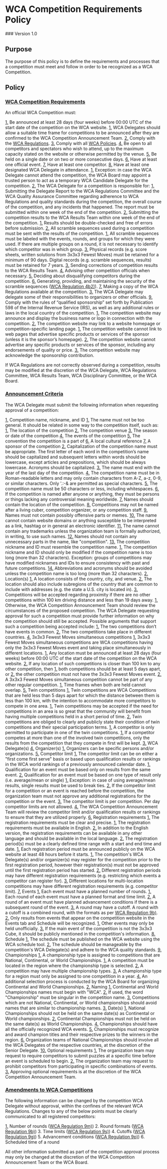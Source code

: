 # WCA Competition Requirements Policy
<div class="version">
### Version 1.0
</div>

## Purpose
The purpose of this policy is to define the requirements and processes that a competition must meet and follow in order to be recognized as a WCA Competition.

## Policy
### <a name="requirements"></a> [WCA Competition Requirements](#requirements)
An official WCA Competition must:

[1.](#requirements-1) <a name="requirements-1"></a> Be announced at least 28 days (four weeks) before 00:00 UTC of the start date of the competition on the WCA website.
   [1.](#requirements-1.1) <a name="requirements-1.1"></a> WCA Delegates should allow a suitable time frame for competitions to be announced after they are confirmed to the WCA Competition Announcement Team.
[2.](#requirements-2) <a name="requirements-2"></a> Comply with the [WCA Regulations](wca{regulations}).
[3.](#requirements-3) <a name="requirements-3"></a> Comply with all [WCA Policies](wca{documents}).
[4.](#requirements-4) <a name="requirements-4"></a> Be open to all competitors and spectators who wish to attend, up to the maximum capacity stated on the website or otherwise permitted by the venue.
[5.](#requirements-5) <a name="requirements-5"></a> Be held on a single date or on two or more consecutive days.
[6.](#requirements-6) <a name="requirements-6"></a> Have at least one official event.
[7.](#requirements-7) <a name="requirements-7"></a> Have at least one competitor.
[8.](#requirements-8) <a name="requirements-8"></a> Have at least one designated WCA Delegate in attendance.
   [1.](#requirements-8.1) <a name="requirements-8.1"></a> Exception: in case the WCA Delegate cannot attend the competition, the WCA Board may
appoint a trusted person to act as a temporary WCA Candidate Delegate for the
competition.
   [2.](#requirements-8.2) <a name="requirements-8.2"></a> The WCA Delegate for a competition is responsible for:
      [1.](#requirements-8.2.1) <a name="requirements-8.2.1"></a> Submitting the Delegate Report to the WCA Regulations Committee and the WCA Quality Assurance Committee regarding adherence to WCA Regulations and quality standards during the competition, the overall course of the competition, and any incidents that happened. The report must be submitted within one week of the end of the competition.
      [2.](#requirements-8.2.2) <a name="requirements-8.2.2"></a> Submitting the competition results to the WCA Results Team within one week of the end of the competition.
         [1.](#requirements-8.2.2.1) <a name="requirements-8.2.2.1"></a> Results should be double-checked and free of errors before submission.
         [2.](#requirements-8.2.2.2) <a name="requirements-8.2.2.2"></a> All scramble sequences used during a competition must be sent with the results of the competition.
            [1.](#requirements-8.2.2.2.1) <a name="requirements-8.2.2.2.1"></a> All scramble sequences must be labeled with the events, rounds, and groups for which they were used. If there are multiple groups on a round, it is not necessary to identify which competitor was in which group.
         [3.](#requirements-8.2.2.3) <a name="requirements-8.2.2.3"></a> Physical records (e.g. score sheets, written solutions from 3x3x3 Fewest Moves) must be retained for a minimum of 90 days. Digital records (e.g. scramble sequences, results) must be retained for 7 years.
      [3.](#requirements-8.2.3) <a name="requirements-8.2.3"></a> Sending corrections of competition results to the WCA Results Team.
      [4.](#requirements-8.2.4) <a name="requirements-8.2.4"></a> Advising other competition officials when necessary.
      [5.](#requirements-8.2.5) <a name="requirements-8.2.5"></a> Deciding about disqualifying competitors during the competition.
      [6.](#requirements-8.2.6) <a name="requirements-8.2.6"></a> Generating, providing, and maintaining the security of the scramble sequences ([WCA Regulation 4b2)](wca{regulations/#4b2})).
      [7.](#requirements-8.2.7) <a name="requirements-8.2.7"></a> Making a copy of the WCA Regulations available at the competition.
   [3.](#requirements-8.3) <a name="requirements-8.3"></a> The WCA Delegate may delegate some of their responsibilities to organizers or other officials.
[9.](#requirements-9) <a name="requirements-9"></a> Comply with the rules of “qualified sponsorship” set forth by Publication 598 of the Internal Revenue Service (IRS), as well as any additional rules or laws in the local country of the competition.
   [1.](#requirements-9.1) <a name="requirements-9.1"></a> The competition website may announce and display the business name or logo in connection with the competition.
   [2.](#requirements-9.2) <a name="requirements-9.2"></a> The competition website may link to a website homepage or competition-specific landing page.
      [1.](#requirements-9.2.1) <a name="requirements-9.2.1"></a> The competition website cannot link to web pages that advertise specific products or services of the sponsor (unless it is the sponsor’s homepage).
      [2.](#requirements-9.2.2) <a name="requirements-9.2.2"></a> The competition website cannot advertise any specific products or services of the sponsor, including any endorsements of quality or price.
   [3.](#requirements-9.2.3) <a name="requirements-9.2.3"></a> The competition website may acknowledge the sponsorship contribution.

If WCA Regulations are not correctly observed during a competition, results may be modified at the discretion of the WCA Delegate, WCA Regulations Committee, WCA Results Team, WCA Disciplinary Committee, or the WCA Board.

### <a name="announcement-criteria"></a> [Announcement Criteria](#announcement-criteria)
The WCA Delegate must submit the following information when requesting approval of a competition:

[1.](#announcement-criteria-1) <a name="announcement-criteria-1"></a> Competition name, nickname, and ID
   [1.](#announcement-criteria-1.1) <a name="announcement-criteria-1.1"></a> The name must not be too general. It should be related in some way to the competition itself, such as:
      [1.](#announcement-criteria-1.1.1) <a name="announcement-criteria-1.1.1"></a> The location of the competition
      [2.](#announcement-criteria-1.1.2) <a name="announcement-criteria-1.1.2"></a> The competition venue
      [3.](#announcement-criteria-1.1.3) <a name="announcement-criteria-1.1.3"></a> The season or date of the competition
      [4.](#announcement-criteria-1.1.4) <a name="announcement-criteria-1.1.4"></a> The events of the competition
      [5.](#announcement-criteria-1.1.5) <a name="announcement-criteria-1.1.5"></a> The convention the competition is a part of
      [6.](#announcement-criteria-1.1.6) <a name="announcement-criteria-1.1.6"></a> A local cultural reference
      [7.](#announcement-criteria-1.1.7) <a name="announcement-criteria-1.1.7"></a> A sponsor of the competition
   [2.](#announcement-criteria-1.2) <a name="announcement-criteria-1.2"></a> Capitalization of the competition name must be appropriate. The first letter of each word in the competition’s name should be capitalized and subsequent letters within words should be lowercase, except articles and prepositions, which should be always lowercase. Acronyms should be capitalized.
   [3.](#announcement-criteria-1.3) <a name="announcement-criteria-1.3"></a> The name must end with the year of the last day of the competition.
   [4.](#announcement-criteria-1.4) <a name="announcement-criteria-1.4"></a> The competition name must be in Roman-readable letters and may only contain characters from A-Z, a-z, 0-9, or similar characters. Only '.:-& are permitted as special characters.
   [5.](#announcement-criteria-1.5) <a name="announcement-criteria-1.5"></a> The competition name must be 50 characters or less, including whitespaces.
   [6.](#announcement-criteria-1.6) <a name="announcement-criteria-1.6"></a> If the competition is named after anyone or anything, they must be persons or things lacking any controversial meaning worldwide.
   [7.](#announcement-criteria-1.7) <a name="announcement-criteria-1.7"></a> Names should contain the location of the competition.
   [8.](#announcement-criteria-1.8) <a name="announcement-criteria-1.8"></a> Competitions may not be named after a living cuber, competition organizer, or any competition staff.
   [9.](#announcement-criteria-1.9) <a name="announcement-criteria-1.9"></a> Names must not contain possibly offensive parts or memes.
   [10.](#announcement-criteria-1.10) <a name="announcement-criteria-1.10"></a> The name cannot contain website domains or anything susceptible to be interpreted as a link, hashtag or in general an electronic identifier.
   [11.](#announcement-criteria-1.11) <a name="announcement-criteria-1.11"></a> The name cannot contain any trademarks unless the organization team is formally authorized, in writing, to use such names.
   [12.](#announcement-criteria-1.12) <a name="announcement-criteria-1.12"></a> Names should not contain any unnecessary parts in the name, like "competition".
   [13.](#announcement-criteria-1.13) <a name="announcement-criteria-1.13"></a> The competition nickname and ID must resemble the competition name.
       [1.](#announcement-criteria-1.13.1) <a name="announcement-criteria-1.13.1"></a> The competition nickname and ID should only be modified if the competition name is too long (more than 32 characters). Exception: groups of competitions may have modified nicknames and IDs to ensure consistency with past and future competitions.
   [14.](#announcement-criteria-1.14) <a name="announcement-criteria-1.14"></a> Abbreviations and acronyms should be avoided unless the competition name is too long (more than 32 characters).
[2.](#announcement-criteria-2) <a name="announcement-criteria-2"></a> Location(s)
   [1.](#announcement-criteria-2.1) <a name="announcement-criteria-2.1"></a> A location consists of the country, city, and venue.
   [2.](#announcement-criteria-2.2) <a name="announcement-criteria-2.2"></a> The location should also include subregions of the country that are common to include with addresses (e.g. the state a U.S. city is located in).
   [3.](#announcement-criteria-2.3) <a name="announcement-criteria-2.3"></a> Competitions will be accepted regarding proximity if there are no other competitions within 100 km driving distance and less than 19 days away.
      [1.](#announcement-criteria-2.3.1) <a name="announcement-criteria-2.3.1"></a> Otherwise, the WCA Competition Announcement Team should review the circumstances of the proposed competition. The WCA Delegate requesting approval for such a competition must provide further information on why the competition should still be accepted. Possible arguments that support such a competition being accepted include:
         [1.](#announcement-criteria-2.3.1.1) <a name="announcement-criteria-2.3.1.1"></a> The two competitions don’t have events in common.
         [2.](#announcement-criteria-2.3.1.2) <a name="announcement-criteria-2.3.1.2"></a> The two competitions take place in different countries.
   [4.](#announcement-criteria-2.4) <a name="announcement-criteria-2.4"></a> 3x3x3 Fewest Moves simultaneous competitions
      [1.](#announcement-criteria-2.4.1) <a name="announcement-criteria-2.4.1"></a> 3x3x3 Fewest Moves simultaneous competitions are WCA competitions having only the 3x3x3 Fewest Moves event and taking place simultaneously in different locations.
         [1.](#announcement-criteria-2.4.1.1) <a name="announcement-criteria-2.4.1.1"></a> Any location must be announced at least 28 days (four weeks) before 00:00 UTC of the start date of the competition on the WCA website.
         [2.](#announcement-criteria-2.4.1.2) <a name="announcement-criteria-2.4.1.2"></a> If any location of such competitions is closer than 100 km to any other competition, then
            [1.](#announcement-criteria-2.4.1.2.1) <a name="announcement-criteria-2.4.1.2.1"></a> both competitions should be at least 5 days apart, or
            [2.](#announcement-criteria-2.4.1.2.2) <a name="announcement-criteria-2.4.1.2.2"></a> the other competition must not have the 3x3x3 Fewest Moves event.
      [2.](#announcement-criteria-2.4.2) <a name="announcement-criteria-2.4.2"></a> A 3x3x3 Fewest Moves simultaneous competition cannot be part of any other regular competition.
         [1.](#announcement-criteria-2.4.2.1) <a name="announcement-criteria-2.4.2.1"></a> Time frames when both are held cannot overlap.
   [5.](#announcement-criteria-2.5) <a name="announcement-criteria-2.5"></a> Twin competitions
      [1.](#announcement-criteria-2.5.1) <a name="announcement-criteria-2.5.1"></a> Twin competitions are WCA Competitions that are held less than 5 days apart for which the distance between them is less than 100 km, with the intention to accommodate more competitors to compete in one area.
         [1.](#announcement-criteria-2.5.1.1) <a name="announcement-criteria-2.5.1.1"></a> Twin competitions may be accepted if the need for competitions in an area is so great that the community will benefit from having multiple competitions held in a short period of time.
      [2.](#announcement-criteria-2.5.2) <a name="announcement-criteria-2.5.2"></a> Twin competitions are obliged to clearly and publicly state their condition of twin competitions and their special participation terms.
         [1.](#announcement-criteria-2.5.2.1) <a name="announcement-criteria-2.5.2.1"></a> A competitor is only permitted to participate in one of the twin competitions.
            [1.](#announcement-criteria-2.5.2.1.1) <a name="announcement-criteria-2.5.2.1.1"></a> If a competitor competes at more than one of the involved twin competitions, only the results from the competition that they compete in first will be kept.
[3.](#announcement-criteria-3) <a name="announcement-criteria-3"></a> WCA Delegate(s)
[4.](#announcement-criteria-4) <a name="announcement-criteria-4"></a> Organizer(s)
   [1.](#announcement-criteria-4.1) <a name="announcement-criteria-4.1"></a> Organizers can be specific persons and/or organizations.
[5.](#announcement-criteria-5) <a name="announcement-criteria-5"></a> Competitor limit
   [1.](#announcement-criteria-5.1) <a name="announcement-criteria-5.1"></a> The competitor limit can be on either a "first come first serve" basis or based upon qualification results or rankings in the WCA world rankings of a previously announced calendar date.
      [1.](#announcement-criteria-5.1.1) <a name="announcement-criteria-5.1.1"></a> Qualification for an event must be based only on results from the same event.
      [2.](#announcement-criteria-5.1.2) <a name="announcement-criteria-5.1.2"></a> Qualification for an event must be based on one type of result only (i.e. average/mean or single)
         [1.](#announcement-criteria-5.1.2.1) <a name="announcement-criteria-5.1.2.1"></a> Exception: in case of using average/mean results, single results must be used to break ties.
   [2.](#announcement-criteria-5.2) <a name="announcement-criteria-5.2"></a> If the competitor limit for a competition or an event is reached before the competition, the organization team must not approve any additional registrations for the competition or the event.
   [3.](#announcement-criteria-5.3) <a name="announcement-criteria-5.3"></a> The competitor limit is per competition. Per day competitor limits are not allowed.
   [4.](#announcement-criteria-5.4) <a name="announcement-criteria-5.4"></a> The WCA Competition Announcement Team will review the competitor limit and/or qualification results or rankings to ensure that they are utilized properly.
[6.](#announcement-criteria-6) <a name="announcement-criteria-6"></a> Registration requirements
   [1.](#announcement-criteria-6.1) <a name="announcement-criteria-6.1"></a> The registration requirements must be clear and precise.
      [1.](#announcement-criteria-6.1.1) <a name="announcement-criteria-6.1.1"></a> The registration requirements must be available in English.
      [2.](#announcement-criteria-6.1.2) <a name="announcement-criteria-6.1.2"></a> In addition to the English version, the registration requirements can be available in any other language and should be available in the local language.
   [2.](#announcement-criteria-6.2) <a name="announcement-criteria-6.2"></a> The registration period(s) must be a clearly defined time range with a start and end time and date.
      [1.](#announcement-criteria-6.2.1) <a name="announcement-criteria-6.2.1"></a> Each registration period must be announced publicly on the WCA website at least 48 hours before it starts.
         [1.](#announcement-criteria-6.2.1.1) <a name="announcement-criteria-6.2.1.1"></a> The competition's WCA Delegate(s) and/or organizer(s) may register for the competition prior to the first registration period, however their registration(s) must not be approved until the first registration period has started.
      [2.](#announcement-criteria-6.2.2) <a name="announcement-criteria-6.2.2"></a> Different registration periods may have different registration requirements (e.g. restricting which events a competitor can register for).
   [3.](#announcement-criteria-6.3) <a name="announcement-criteria-6.3"></a> Different locations for multi-location competitions may have different registration requirements (e.g. competitor limit).
[7.](#announcement-criteria-7) <a name="announcement-criteria-7"></a> Events
   [1.](#announcement-criteria-7.1) <a name="announcement-criteria-7.1"></a> Each event must have a planned number of rounds.
      [1.](#announcement-criteria-7.1.1) <a name="announcement-criteria-7.1.1"></a> Each round of each event must have a planned format and time limit.
      [2.](#announcement-criteria-7.1.2) <a name="announcement-criteria-7.1.2"></a> A round of an event must have planned advancement conditions if there is a subsequent round of the event.
      [3.](#announcement-criteria-7.13) <a name="announcement-criteria-7.1.3"></a> A round may have a cutoff. A round with a cutoff is a combined round, with the formats as per [WCA Regulation 9b)](wca{regulations/#9b}).
   [2.](#announcement-criteria-7.2) <a name="announcement-criteria-7.2"></a> Only results from events that appear on the competition website in the Events tab and Schedule will be recognized.
      [1.](#announcement-criteria-7.2.1) <a name="announcement-criteria-7.2.1"></a> Other events may only be held unofficially.
   [3.](#announcement-criteria-7.3) <a name="announcement-criteria-7.3"></a> If the main event of the competition is not the 3x3x3 Cube, it should be publicly mentioned in the competition's information.
[8.](#announcement-criteria-8) <a name="announcement-criteria-8"></a> Schedule
   [1.](#announcement-criteria-8.1) <a name="announcement-criteria-8.1"></a> The schedule must be published on the WCA website using the WCA schedule tool.
   [2.](#announcement-criteria-8.2) <a name="announcement-criteria-8.2"></a> The schedule should be manageable by the competition's WCA Delegate(s) and adhere to the WCA quality standards.
[9.](#announcement-criteria-9) <a name="announcement-criteria-9"></a> Championships
   [1.](#announcement-criteria-9.1) <a name="announcement-criteria-9.1"></a> A championship type is assigned to competitions that are National, Continental, or World Championships.
      [1.](#announcement-criteria-9.1.1) <a name="announcement-criteria-9.1.1"></a> A competition must be located in the region where the championship type is selected.
      [2.](#announcement-criteria-9.1.2) <a name="announcement-criteria-9.1.2"></a> A competition may have multiple championship types.
      [3.](#announcement-criteria-9.1.3) <a name="announcement-criteria-9.1.3"></a> A championship type for a region must only be assigned to one competition in a year.
      [4.](#announcement-criteria-9.1.4) <a name="announcement-criteria-9.1.4"></a> An additional selection process is conducted by the WCA Board for organizing Continental and World Championships.
   [2.](#announcement-criteria-9.2) <a name="announcement-criteria-9.2"></a> Naming
      [1.](#announcement-criteria-9.2.1) <a name="announcement-criteria-9.2.1"></a> Continental and World Championships names must begin with "WCA".
      [2.](#announcement-criteria-9.2.2) <a name="announcement-criteria-9.2.2"></a> If used, the word "Championship" must be singular in the competition name.
      [3.](#announcement-criteria-9.2.3) <a name="announcement-criteria-9.2.3"></a> Competitions which are not National, Continental, or World championships should avoid names that are similar to championship names.
   [3.](#announcement-criteria-9.3) <a name="announcement-criteria-9.3"></a> Date(s)
      [1.](#announcement-criteria-9.3.1) <a name="announcement-criteria-9.3.1"></a> National Championships should not be held on the same date(s) as Continental or World championships.
      [2.](#announcement-criteria-9.3.2) <a name="announcement-criteria-9.3.2"></a> Continental Championships must not be held on the same date(s) as World Championships.
   [4.](#announcement-criteria-9.4) <a name="announcement-criteria-9.4"></a> Championships should have all the officially recognized WCA events.
   [5.](#announcement-criteria-9.5) <a name="announcement-criteria-9.5"></a> Championships must recognize and award champion titles and their respective prizes to the winners in the region.
   [6.](#announcement-criteria-9.6) <a name="announcement-criteria-9.6"></a> Organization teams of National Championships should involve all the WCA Delegates of the respective countries, at the discretion of the Senior Delegate.
[10.](#announcement-criteria-10) <a name="announcement-criteria-10"></a> Optional requirements
    [1.](#announcement-criteria-10.1) <a name="announcement-criteria-10.1"></a> The organization team may request to require competitors to submit puzzles at a specific time before an event is scheduled to begin.
    [2.](#announcement-criteria-10.2) <a name="announcement-criteria-10.2"></a> The organization team may request to prohibit competitors from participating in specific combinations of events.
    [3.](#announcement-criteria-10.3) <a name="announcement-criteria-10.3"></a> Approving optional requirements is at the discretion of the WCA Competition Announcement Team.

### <a name="amendments"></a> [Amendments to WCA Competitions](#ammendments)
The following information can be changed by the competition WCA Delegate without approval, within the confines of the relevant WCA Regulations. Changes to any of the below points must be clearly communicated to all registered competitors:

[1.](#ammendments-1) <a name="amendments-1"></a> Number of rounds ([WCA Regulation 9m)](wca{regulations/#9m}))
2. <a name="amendments-2"></a> Round formats ([WCA Regulation 9b)](wca{regulations/#9b}))
3. <a name="amendments-3"></a> Time limits ([WCA Regulation 9s)](wca{regulations/#9s}))
4. <a name="amendments-4"></a> Cutoffs ([WCA Regulation 9g)](wca{regulations/#9g}))
5. <a name="amendments-5"></a> Advancement conditions ([WCA Regulation 9p)](wca{regulations/#9p}))
6. <a name="amendments-6"></a> Scheduled time of a round

All other information submitted as part of the competition approval process may only be changed at the discretion of the WCA Competition Announcement Team or the WCA Board.
